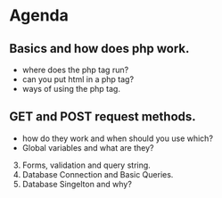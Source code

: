 # Agenda
 ## Basics and how does php work.
  - where does the php tag run?
  - can you put html in a php tag?
  - ways of using the php tag.

## GET and POST request methods.
  - how do they work and when should you use which?
  - Global variables and what are they?

3. Forms, validation and query string.
4. Database Connection and Basic Queries.
5. Database Singelton and why?
